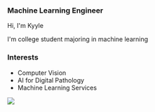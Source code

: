 ### Machine Learning Engineer

Hi, I'm Kyyle

I'm college student majoring in machine learning

### Interests
- Computer Vision
- AI for Digital Pathology
- Machine Learning Services

<a href="https://velog.io/@kyyle"><img src="https://img.shields.io/badge/velog-20C997?style=flat-square&logo=Velog&&logoColor=white"/></a>

